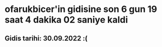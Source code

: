 # ofarukbicer'in gidisine son 6 gun 19 saat 4 dakika 02 saniye kaldi

## Gidis tarihi: 30.09.2022 :(